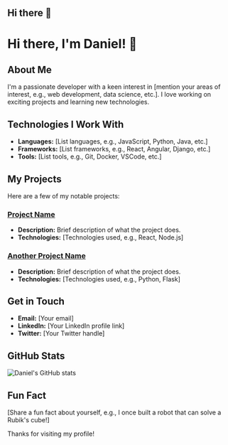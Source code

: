 ## Hi there 👋

<!--
**saintdannyyy/saintdannyyy** is a ✨ _special_ ✨ repository because its `README.md` (this file) appears on your GitHub profile.

Here are some ideas to get you started:

- 🔭 I’m currently working on ...
- 🌱 I’m currently learning ...
- 👯 I’m looking to collaborate on ...
- 🤔 I’m looking for help with ...
- 💬 Ask me about ...
- 📫 How to reach me: ...
- 😄 Pronouns: ...
- ⚡ Fun fact: ...
-->
# Hi there, I'm Daniel! 👋

## About Me
I'm a passionate developer with a keen interest in [mention your areas of interest, e.g., web development, data science, etc.]. I love working on exciting projects and learning new technologies.

## Technologies I Work With
- **Languages:** [List languages, e.g., JavaScript, Python, Java, etc.]
- **Frameworks:** [List frameworks, e.g., React, Angular, Django, etc.]
- **Tools:** [List tools, e.g., Git, Docker, VSCode, etc.]

## My Projects
Here are a few of my notable projects:

### [Project Name](link-to-project)
- **Description:** Brief description of what the project does.
- **Technologies:** [Technologies used, e.g., React, Node.js]

### [Another Project Name](link-to-project)
- **Description:** Brief description of what the project does.
- **Technologies:** [Technologies used, e.g., Python, Flask]

## Get in Touch
- **Email:** [Your email]
- **LinkedIn:** [Your LinkedIn profile link]
- **Twitter:** [Your Twitter handle]

## GitHub Stats
![Daniel's GitHub stats](https://github-readme-stats.vercel.app/api?username=saintdannyyy&show_icons=true&theme=radical)

## Fun Fact
[Share a fun fact about yourself, e.g., I once built a robot that can solve a Rubik's cube!]

Thanks for visiting my profile!
